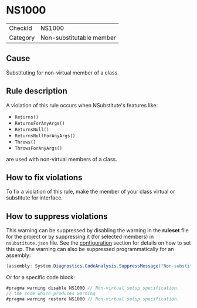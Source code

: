 ﻿# NS1000

<table>
<tr>
  <td>CheckId</td>
  <td>NS1000</td>
</tr>
<tr>
  <td>Category</td>
  <td>Non-substitutable member</td>
</tr>
</table>

## Cause

Substituting for non-virtual member of a class.

## Rule description

A violation of this rule occurs when NSubstitute's features like:
- `Returns()`
- `ReturnsForAnyArgs()`
- `ReturnsNull()`
- `ReturnsNullForAnyArgs()`
- `Throws()`
- `ThrowsForAnyArgs()`

are used with non-virtual members of a class.

## How to fix violations

To fix a violation of this rule, make the member of your class virtual or substitute for interface.

## How to suppress violations

This warning can be suppressed by disabling the warning in the **ruleset** file for the project or by suppressing it (for selected members) in `nsubstitute.json` file. See the [configuration](../Configuration.md) section for details on how to set this up.
The warning can also be suppressed programmatically for an assembly:
````c#
[assembly: System.Diagnostics.CodeAnalysis.SuppressMessage("Non-substitutable member", "NS1000:Non-virtual setup specification.", Justification = "Reviewed")]
````

Or for a specific code block:
````c#
#pragma warning disable NS1000 // Non-virtual setup specification.
// the code which produces warning
#pragma warning restore NS1000 // Non-virtual setup specification.
````
